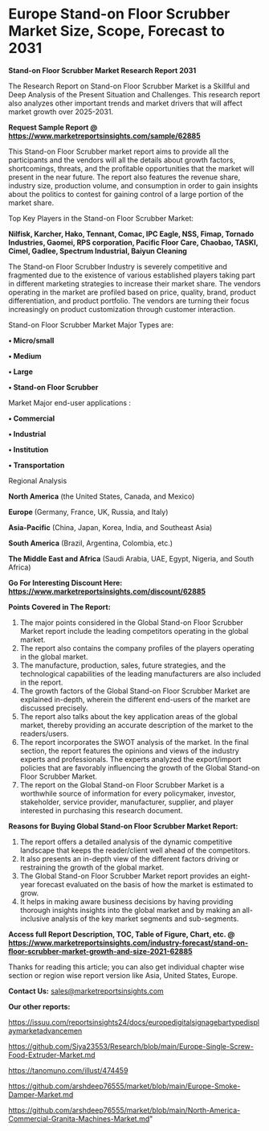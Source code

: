 # Europe Stand-on Floor Scrubber Market Size, Scope, Forecast to 2031

<strong>Stand-on Floor Scrubber Market Research Report 2031</strong>

The Research Report on Stand-on Floor Scrubber Market is a Skillful and Deep Analysis of the Present Situation and Challenges. This research report also analyzes other important trends and market drivers that will affect market growth over 2025-2031.

<strong>Request Sample Report @ <a href=https://www.marketreportsinsights.com/sample/62885>https://www.marketreportsinsights.com/sample/62885</a></strong>

This Stand-on Floor Scrubber market report aims to provide all the participants and the vendors will all the details about growth factors, shortcomings, threats, and the profitable opportunities that the market will present in the near future. The report also features the revenue share, industry size, production volume, and consumption in order to gain insights about the politics to contest for gaining control of a large portion of the market share.

Top Key Players in the Stand-on Floor Scrubber Market:

<strong>Nilfisk, Karcher, Hako, Tennant, Comac, IPC Eagle, NSS, Fimap, Tornado Industries, Gaomei, RPS corporation, Pacific Floor Care, Chaobao, TASKI, Cimel, Gadlee, Spectrum Industrial, Baiyun Cleaning</strong>

The Stand-on Floor Scrubber Industry is severely competitive and fragmented due to the existence of various established players taking part in different marketing strategies to increase their market share. The vendors operating in the market are profiled based on price, quality, brand, product differentiation, and product portfolio. The vendors are turning their focus increasingly on product customization through customer interaction.

Stand-on Floor Scrubber Market Major Types are:

<strong>• Micro/small

• Medium

• Large

• Stand-on Floor Scrubber</strong>

Market Major end-user applications :

<strong>• Commercial

• Industrial

• Institution

• Transportation</strong>

Regional Analysis

</u><strong><b>North America</b></strong> (the United States, Canada, and Mexico)

<strong><b>Europe </b></strong>(Germany, France, UK, Russia, and Italy)

<strong><b>Asia-Pacific</b></strong> (China, Japan, Korea, India, and Southeast Asia)

<strong><b>South America</b></strong> (Brazil, Argentina, Colombia, etc.)

<strong><b>The Middle East and Africa</b></strong> (Saudi Arabia, UAE, Egypt, Nigeria, and South Africa)

<strong>Go For Interesting Discount Here: <a href=https://www.marketreportsinsights.com/discount/62885>https://www.marketreportsinsights.com/discount/62885</a></strong>

<strong>Points Covered in The Report:</strong>
<ol>
  <li>The major points considered in the Global Stand-on Floor Scrubber Market report include the leading competitors operating in the global market.</li>
  <li>The report also contains the company profiles of the players operating in the global market.</li>
  <li>The manufacture, production, sales, future strategies, and the technological capabilities of the leading manufacturers are also included in the report.</li>
  <li>The growth factors of the Global Stand-on Floor Scrubber Market are explained in-depth, wherein the different end-users of the market are discussed precisely.</li>
  <li>The report also talks about the key application areas of the global market, thereby providing an accurate description of the market to the readers/users.</li>
  <li>The report incorporates the SWOT analysis of the market. In the final section, the report features the opinions and views of the industry experts and professionals. The experts analyzed the export/import policies that are favorably influencing the growth of the Global Stand-on Floor Scrubber Market.</li>
  <li>The report on the Global Stand-on Floor Scrubber Market is a worthwhile source of information for every policymaker, investor, stakeholder, service provider, manufacturer, supplier, and player interested in purchasing this research document.</li>
</ol>
<strong>Reasons for Buying Global Stand-on Floor Scrubber Market Report:</strong>

<ol>
  <li>The report offers a detailed analysis of the dynamic competitive landscape that keeps the reader/client well ahead of the competitors.</li>
  <li>It also presents an in-depth view of the different factors driving or restraining the growth of the global market.</li>
  <li>The Global Stand-on Floor Scrubber Market report provides an eight-year forecast evaluated on the basis of how the market is estimated to grow.</li>
  <li>It helps in making aware business decisions by having providing thorough insights insights into the global market and by making an all-inclusive analysis of the key market segments and sub-segments.</li>
</ol>
<strong>Access full Report Description, TOC, Table of Figure, Chart, etc. @ <a href=https://www.marketreportsinsights.com/industry-forecast/stand-on-floor-scrubber-market-growth-and-size-2021-62885>https://www.marketreportsinsights.com/industry-forecast/stand-on-floor-scrubber-market-growth-and-size-2021-62885</a></strong>


Thanks for reading this article; you can also get individual chapter wise section or region wise report version like Asia, United States, Europe.

<strong>Contact Us:</strong>
sales@marketreportsinsights.com

<strong>Our other reports:</strong>

<a href=https://issuu.com/reportsinsights24/docs/europedigitalsignagebartypedisplaymarketadvancemen>https://issuu.com/reportsinsights24/docs/europedigitalsignagebartypedisplaymarketadvancemen</a>

<a href=https://github.com/Siya23553/Research/blob/main/Europe-Single-Screw-Food-Extruder-Market.md>https://github.com/Siya23553/Research/blob/main/Europe-Single-Screw-Food-Extruder-Market.md</a>

<a href=https://tanomuno.com/illust/474459>https://tanomuno.com/illust/474459</a>

<a href=https://github.com/arshdeep76555/market/blob/main/Europe-Smoke-Damper-Market.md>https://github.com/arshdeep76555/market/blob/main/Europe-Smoke-Damper-Market.md</a>

<a href=https://github.com/arshdeep76555/market/blob/main/North-America-Commercial-Granita-Machines-Market.md>https://github.com/arshdeep76555/market/blob/main/North-America-Commercial-Granita-Machines-Market.md</a>"
